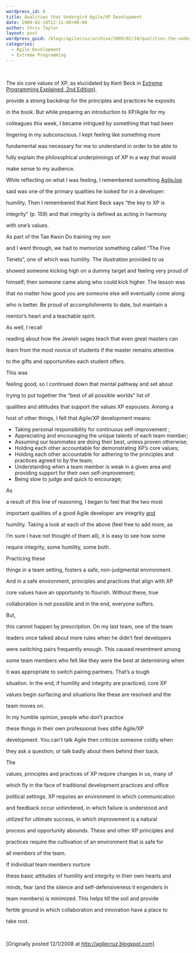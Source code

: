 ```yaml
---
wordpress_id: 6
title: Qualities that Undergird Agile/XP Development
date: 2009-02-10T12:11:00+00:00
author: Chris Taylor
layout: post
wordpress_guid: /blogs/agilecruz/archive/2009/02/10/qualities-the-undergird-agile-xp-development.aspx
categories:
  - Agile Development
  - Extreme Programming
---
```

&nbsp;

The six core values of XP, as elucidated by Kent Beck in [Extreme Programming Explained, 2nd Edition](http://www.amazon.com/Extreme-Programming-Explained-Embrace-Change/dp/0321278658/ref=pd_bbs_sr_1?ie=UTF8&s=books&qid=1226952852&sr=8-1)),
  
provide a strong backdrop for the principles and practices he exposits
  
in the book. But while preparing an introduction to XP/Agile for my
  
colleagues this week, I became intrigued by something that had been
  
lingering in my subconscious. I kept feeling like something more
  
fundamental was necessary for me to understand in order to be able to
  
fully explain the philosophical underpinnings of XP in a way that would
  
make sense to my audience.

While reflecting on what I was feeling, I remembered something [AgileJoe](/controlpanel/blogs/joe_ocampo/default.aspx)
  
said was one of the primary qualities he looked for in a developer:
  
humility. Then I remembered that Kent Beck says &ldquo;the key to XP is
  
integrity&rdquo; (p. 159) and that integrity is defined as acting in harmony
  
with one&rsquo;s values.

As part of the Tae Kwon Do training my son
  
and I went through, we had to memorize something called &#8220;The Five
  
Tenets&#8221;, one of which was humility. The illustration provided to us
  
showed someone kicking high on a dummy target and feeling very proud of
  
himself; then someone came along who could kick higher. The lesson was
  
that no matter how good you are someone else will eventually come along
  
who is better. Be proud of accomplishments to date, but maintain a
  
mentor&rsquo;s heart and a teachable spirit.

As well, I recall
  
reading about how the Jewish sages teach that even great masters can
  
learn from the most novice of students if the master remains attentive
  
to the gifts and opportunities each student offers.

This was
  
feeling good, so I continued down that mental pathway and set about
  
trying to put together the &#8220;best of all possible worlds&#8221; list of
  
qualities and attitudes that support the values XP espouses. Among a
  
host of other things, I felt that Agile/XP development means:

  * Taking personal responsibility for continuous self-improvement ; 
  * Appreciating and encouraging the unique talents of each team member; 
  * Assuming our teammates are doing their best, unless proven otherwise; 
  * Holding each other accountable for demonstrating XP&rsquo;s core values; 
  * Holding each other accountable for adhering to the principles and practices agreed to by the team; 
  * Understanding when a team member is weak in a given area and providing support for their own self-improvement; 
  * Being slow to judge and quick to encourage; 

As
  
a result of this line of reasoning, I began to feel that the two most
  
important qualities of a good Agile developer are integrity <span style="text-decoration: underline">and</span>
  
humility. Taking a look at each of the above (feel free to add more, as
  
I&rsquo;m sure I have not thought of them all), it is easy to see how some
  
require integrity, some humility, some both.

Practicing these
  
things in a team setting, fosters a safe, non-judgmental environment.
  
And in a safe environment, principles and practices that align with XP
  
core values have an opportunity to flourish. Without these, true
  
collaboration is not possible and in the end, everyone suffers.

But,
  
this cannot happen by prescription. On my last team, one of the team
  
leaders once talked about more rules when he didn&rsquo;t feel developers
  
were switching pairs frequently enough. This caused resentment among
  
some team members who felt like they were the best at determining when
  
it was appropriate to switch pairing partners. That&rsquo;s a tough
  
situation. In the end, if humility and integrity are practiced, core XP
  
values begin surfacing and situations like these are resolved and the
  
team moves on.

In my humble opinion, people who don&#8217;t practice
  
these things in their own professional lives stifle Agile/XP
  
development. You can&#8217;t talk Agile then criticize someone coldly when
  
they ask a question; or talk badly about them behind their back.

The
  
values, principles and practices of XP require changes in us, many of
  
which fly in the face of traditional development practices and office
  
political settings. XP requires an environment in which communication
  
and feedback occur unhindered, in which failure is understood and
  
utilized for ultimate success, in which improvement is a natural
  
process and opportunity abounds. These and other XP principles and
  
practices require the cultivation of an environment that is safe for
  
all members of the team.

If individual team members nurture
  
these basic attitudes of humility and integrity in their own hearts and
  
minds, fear (and the silence and self-defensiveness it engenders in
  
team members) is minimized. This helps till the soil and provide
  
fertile ground in which collaboration and innovation have a place to
  
take root.

&nbsp;

[Originally posted 12/1/2008 at http://agilecruz.blogspot.com]